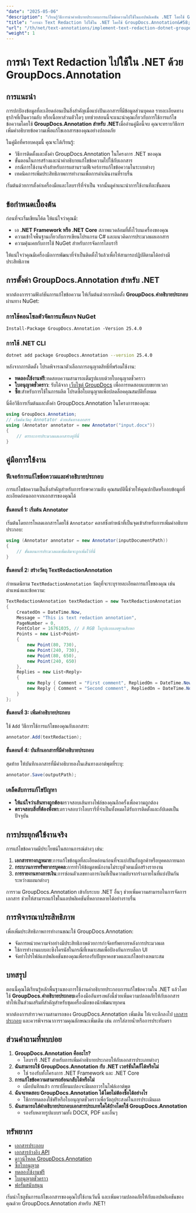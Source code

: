 ```yaml
---
"date": "2025-05-06"
"description": "เรียนรู้วิธีการนำคำอธิบายประกอบการแก้ไขข้อความไปใช้ในแอปพลิเคชัน .NET โดยใช้ GroupDocs.Annotation ปกป้องข้อมูลสำคัญได้อย่างง่ายดาย"
"title": "การนำ Text Redaction ไปใช้ใน .NET โดยใช้ GroupDocs.Annotation&#58; คู่มือฉบับสมบูรณ์"
"url": "/th/net/text-annotations/implement-text-redaction-dotnet-groupdocs-annotation/"
"weight": 1
---
```


# การนำ Text Redaction ไปใช้ใน .NET ด้วย GroupDocs.Annotation

## การแนะนำ

การปกป้องข้อมูลที่ละเอียดอ่อนเป็นสิ่งสำคัญเมื่อแบ่งปันเอกสารที่มีข้อมูลส่วนบุคคล รายละเอียดทางธุรกิจที่เป็นความลับ หรือเนื้อหาส่วนตัวใดๆ บทช่วยสอนนี้จะแนะนำคุณเกี่ยวกับการใช้การแก้ไขข้อความโดยใช้ **GroupDocs.Annotation สำหรับ .NET**เมื่ออ่านคู่มือนี้จบ คุณจะทราบวิธีการเพิ่มคำอธิบายข้อความเพื่อแก้ไขเอกสารของคุณอย่างปลอดภัย

ในคู่มือที่ครอบคลุมนี้ คุณจะได้เรียนรู้:
- วิธีการติดตั้งและตั้งค่า GroupDocs.Annotation ในโครงการ .NET ของคุณ
- ขั้นตอนในการสร้างและนำคำอธิบายแก้ไขข้อความไปใช้กับเอกสาร
- กรณีการใช้งานจริงสำหรับการผสานรวมฟีเจอร์การแก้ไขข้อความในระบบต่างๆ
- เทคนิคการเพิ่มประสิทธิภาพการทำงานเพื่อการดำเนินงานที่ราบรื่น

เริ่มต้นด้วยการตั้งค่าเครื่องมือและไลบรารีที่จำเป็น จากนั้นดูคำแนะนำการใช้งานทีละขั้นตอน

## ข้อกำหนดเบื้องต้น

ก่อนที่จะเริ่มเขียนโค้ด ให้แน่ใจว่าคุณมี:
- เอ **.NET Framework หรือ .NET Core** สภาพแวดล้อมที่ตั้งไว้บนเครื่องของคุณ
- ความเข้าใจพื้นฐานเกี่ยวกับการเขียนโปรแกรม C# และแนวคิดการประมวลผลเอกสาร
- ความคุ้นเคยกับการใช้ NuGet สำหรับการจัดการไลบรารี

ให้แน่ใจว่าคุณมีเครื่องมือการพัฒนาที่จำเป็นติดตั้งไว้แล้วเพื่อให้สามารถปฏิบัติตามได้อย่างมีประสิทธิภาพ

## การตั้งค่า GroupDocs.Annotation สำหรับ .NET

หากต้องการรวมฟังก์ชันการแก้ไขข้อความ ให้เริ่มต้นด้วยการติดตั้ง **GroupDocs.คำอธิบายประกอบ** ผ่านทาง NuGet:

### การใช้คอนโซลตัวจัดการแพ็คเกจ NuGet
```shell
Install-Package GroupDocs.Annotation -Version 25.4.0
```

### การใช้ .NET CLI
```bash
dotnet add package GroupDocs.Annotation --version 25.4.0
```

หลังจากการติดตั้ง โปรดพิจารณาตัวเลือกการอนุญาตสิทธิ์ที่พร้อมใช้งาน: 
- **ทดลองใช้งานฟรี**:ทดสอบความสามารถเต็มรูปแบบด้วยใบอนุญาตชั่วคราว
- **ใบอนุญาตชั่วคราว**: รับได้จาก [เว็บไซต์ GroupDocs](https://purchase.groupdocs.com/temporary-license/) เพื่อการทดสอบแบบขยายเวลา
- **ซื้อ**:สำหรับการใช้ในการผลิต โปรดซื้อใบอนุญาตเพื่อปลดล็อคคุณสมบัติทั้งหมด

นี่คือวิธีการเริ่มต้นและตั้งค่า GroupDocs.Annotation ในโครงการของคุณ:
```csharp
using GroupDocs.Annotation;
// เริ่มต้นวัตถุ Annotator ด้วยเส้นทางเอกสาร
using (Annotator annotator = new Annotator("input.docx"))
{
    // ตรรกะการประมวลผลเอกสารอยู่ที่นี่
}
```

## คู่มือการใช้งาน

### ฟีเจอร์การแก้ไขข้อความและคำอธิบายประกอบ

การแก้ไขข้อความเป็นสิ่งสำคัญสำหรับการรักษาความลับ คุณสมบัตินี้ช่วยให้คุณปกปิดหรือลบข้อมูลที่ละเอียดอ่อนออกจากเอกสารของคุณได้

#### ขั้นตอนที่ 1: เริ่มต้น Annotator
เริ่มต้นโดยการโหลดเอกสารโดยใช้ `Annotator` คลาสซึ่งทำหน้าที่เป็นจุดเข้าสำหรับการเพิ่มคำอธิบายประกอบ:
```csharp
using (Annotator annotator = new Annotator(inputDocumentPath))
{
    // ขั้นตอนการประมวลผลเพิ่มเติมจะถูกเพิ่มไว้ที่นี่
}
```

#### ขั้นตอนที่ 2: สร้างวัตถุ TextRedactionAnnotation
กำหนดนิยาม `TextRedactionAnnotation` วัตถุที่จะระบุรายละเอียดการแก้ไขของคุณ เช่น ตำแหน่งและข้อความ:
```csharp
TextRedactionAnnotation textRedaction = new TextRedactionAnnotation
{
    CreatedOn = DateTime.Now,
    Message = "This is text redaction annotation",
    PageNumber = 0,
    FontColor = 16761035, // สี RGB ในรูปแบบเลขฐานสิบหก
    Points = new List<Point>
    {
        new Point(80, 730),
        new Point(240, 730),
        new Point(80, 650),
        new Point(240, 650)
    },
    Replies = new List<Reply>
    {
        new Reply { Comment = "First comment", RepliedOn = DateTime.Now },
        new Reply { Comment = "Second comment", RepliedOn = DateTime.Now }
    }
};
```

#### ขั้นตอนที่ 3: เพิ่มคำอธิบายประกอบ
ใช้ `Add` วิธีการใช้การแก้ไขของคุณกับเอกสาร:
```csharp
annotator.Add(textRedaction);
```

#### ขั้นตอนที่ 4: บันทึกเอกสารที่มีคำอธิบายประกอบ
สุดท้าย ให้บันทึกเอกสารที่มีคำอธิบายลงในเส้นทางเอาต์พุตที่ระบุ:
```csharp
annotator.Save(outputPath);
```

### เคล็ดลับการแก้ไขปัญหา
- **ให้แน่ใจว่าเส้นทางถูกต้อง**ตรวจสอบเส้นทางไฟล์ของคุณอีกครั้งเพื่อความถูกต้อง
- **ตรวจสอบสิ่งที่ต้องพึ่งพา**:ตรวจสอบว่าไลบรารีที่จำเป็นทั้งหมดได้รับการติดตั้งและอัปเดตเป็นปัจจุบัน

## การประยุกต์ใช้งานจริง

การแก้ไขข้อความมีประโยชน์ในสถานการณ์ต่างๆ เช่น:
1. **เอกสารทางกฎหมาย**:การแก้ไขข้อมูลที่ละเอียดอ่อนก่อนที่จะแบ่งปันกับลูกค้าหรือบุคคลภายนอก
2. **กระบวนการทรัพยากรบุคคล**:การทำให้ข้อมูลพนักงานไม่ระบุตัวตนเมื่อสร้างรายงาน
3. **การรายงานทางการเงิน**:การซ่อนตัวเลขทางการเงินที่เป็นความลับจากร่างภายในที่แบ่งปันกันระหว่างแผนกต่างๆ

การรวม GroupDocs.Annotation เข้ากับระบบ .NET อื่นๆ ช่วยเพิ่มความสามารถในการจัดการเอกสาร ช่วยให้สามารถแก้ไขในแอปพลิเคชันที่หลากหลายได้อย่างราบรื่น

## การพิจารณาประสิทธิภาพ

เพื่อเพิ่มประสิทธิภาพการทำงานขณะใช้ GroupDocs.Annotation:
- จัดการหน่วยความจำอย่างมีประสิทธิภาพด้วยการกำจัดทรัพยากรหลังการประมวลผล
- ใช้การทำงานแบบอะซิงโครนัสในกรณีที่เหมาะสมเพื่อป้องกันการบล็อก UI
- จัดทำโปรไฟล์แอปพลิเคชันของคุณเพื่อรองรับปัญหาคอขวดและแก้ไขอย่างเหมาะสม

## บทสรุป

ตอนนี้คุณได้เรียนรู้หลักพื้นฐานของการใช้งานคำอธิบายประกอบการแก้ไขข้อความใน .NET แล้วโดยใช้ **GroupDocs.คำอธิบายประกอบ**เครื่องมืออันทรงพลังนี้ช่วยเพิ่มความปลอดภัยให้กับเอกสาร ทำให้เป็นส่วนเสริมที่สำคัญสำหรับชุดเครื่องมือของนักพัฒนาทุกคน 

หากต้องการสำรวจความสามารถของ GroupDocs.Annotation เพิ่มเติม ให้เจาะลึกลงไป [เอกสารประกอบ](https://docs.groupdocs.com/annotation/net/) และควรพิจารณาการรวมคุณลักษณะเพิ่มเติม เช่น การใส่ลายน้ำหรือการประทับตรา

## ส่วนคำถามที่พบบ่อย

1. **GroupDocs.Annotation คืออะไร?**
   - ไลบรารี .NET สำหรับการเพิ่มคำอธิบายประกอบให้กับเอกสารประเภทต่างๆ
2. **ฉันสามารถใช้ GroupDocs.Annotation กับ .NET เวอร์ชันใดก็ได้หรือไม่**
   - ใช่ รองรับทั้งโครงการ .NET Framework และ .NET Core
3. **การแก้ไขข้อความสามารถย้อนกลับได้หรือไม่**
   - เมื่อบันทึกแล้ว การเปลี่ยนแปลงจะมีผลถาวรในไฟล์เอาต์พุต
4. **ฉันจะทดสอบ GroupDocs.Annotation ได้โดยไม่ต้องซื้อได้อย่างไร**
   - ใช้การทดลองใช้ฟรีหรือใบอนุญาตชั่วคราวเพื่อวัตถุประสงค์ในการประเมินผล
5. **ฉันสามารถใส่คำอธิบายประกอบเอกสารประเภทใดได้บ้างโดยใช้ GroupDocs.Annotation**
   - รองรับหลายรูปแบบรวมทั้ง DOCX, PDF และอื่นๆ

## ทรัพยากร
- [เอกสารประกอบ](https://docs.groupdocs.com/annotation/net/)
- [เอกสารอ้างอิง API](https://reference.groupdocs.com/annotation/net/)
- [ดาวน์โหลด GroupDocs.Annotation](https://releases.groupdocs.com/annotation/net/)
- [ซื้อใบอนุญาต](https://purchase.groupdocs.com/buy)
- [ทดลองใช้งานฟรี](https://releases.groupdocs.com/annotation/net/)
- [ใบอนุญาตชั่วคราว](https://purchase.groupdocs.com/temporary-license/)
- [ฟอรั่มสนับสนุน](https://forum.groupdocs.com/c/annotation/)

เริ่มนำโซลูชันการแก้ไขเอกสารของคุณไปใช้งานวันนี้ และเพิ่มความปลอดภัยให้กับแอปพลิเคชันของคุณด้วย GroupDocs.Annotation สำหรับ .NET!
